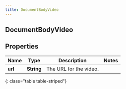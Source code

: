 ```yaml
---
title: DocumentBodyVideo
---
```

## DocumentBodyVideo

## Properties

|Name | Type | Description | Notes|
|------------ | ------------- | ------------- | -------------|
| **url** | **String** | The URL for the video. | |
{: class="table table-striped"}


